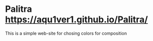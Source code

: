 # Palitra https://aqu1ver1.github.io/Palitra/

This is a simple web-site for chosing colors for composition 


